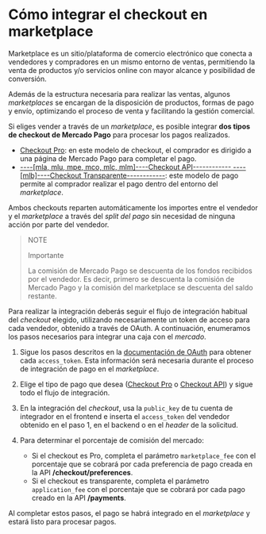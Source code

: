 # Cómo integrar el checkout en marketplace

Marketplace es un sitio/plataforma de comercio electrónico que conecta a vendedores y compradores en un mismo entorno de ventas, permitiendo la venta de productos y/o servicios online con mayor alcance y posibilidad de conversión.

Además de la estructura necesaria para realizar las ventas, algunos _marketplaces_ se encargan de la disposición de productos, formas de pago y envío, optimizando el proceso de venta y facilitando la gestión comercial.

Si eliges vender a través de un _marketplace_, es posible integrar **dos tipos de checkout de Mercado Pago** para procesar los pagos realizados.


* [Checkout Pro](https://www.mercadopago[FAKER][URL][DOMAIN]/developers/es/guides/online-payments/checkout-pro/introduction):  en este modelo de checkout, el comprador es dirigido a una página de Mercado Pago para completar el pago.
* [----[mla, mlu, mpe, mco, mlc, mlm]----Checkout API------------ ----[mlb]----Checkout Transparente------------](https://www.mercadopago[FAKER][URL][DOMAIN]/developers/es/guides/online-payments/checkout-api/introduction): este modelo de pago permite al comprador realizar el pago dentro del entorno del _marketplace_.

Ambos checkouts reparten automáticamente los importes entre el vendedor y el _marketplace_ a través del _split del pago_ sin necesidad de ninguna acción por parte del vendedor.

> NOTE
>
> Importante
>
> La comisión de Mercado Pago se descuenta de los fondos recibidos por el vendedor. Es decir, primero se descuenta la comisión de Mercado Pago y la comisión del marketplace se descuenta del saldo restante.

Para realizar la integración deberás seguir el flujo de integración habitual del _checkout_ elegido, utilizando necesariamente un token de acceso para cada vendedor, obtenido a través de OAuth. A continuación, enumeramos los pasos necesarios para integrar una caja con el _mercado_.

1. Sigue los pasos descritos en la  [documentación de OAuth](https://www.mercadopago/[FAKER][URL][DOMAIN]/developers/en/guides/security/oauth/introduction) para obtener cada `access_token`. Esta información será necesaria durante el proceso de integración de pago en el _marketplace_.
2. Elige el tipo de pago que desea ([Checkout Pro](https://www.mercadopago[FAKER][URL][DOMAIN]/developers/es/guides/online-payments/checkout-pro/introduction) o [Checkout API](https://www.mercadopago[FAKER][URL][DOMAIN]/developers/es/guides/online-payments/checkout-api/introduction)) y sigue todo el flujo de integración.
3. En la integración del _checkout_, usa la `public_key` de tu cuenta de integrador en el frontend e inserta el `access_token` del vendedor obtenido en el paso 1, en el backend o en el _header_ de la solicitud.
4. Para determinar el porcentaje de comisión del mercado:

    - Si el checkout es Pro, completa el parámetro `marketplace_fee` con el porcentaje que se cobrará por cada preferencia de pago creada en la API **/checkout/preferences**.
    - Si el checkout es transparente, completa el parámetro `application_fee` con el porcentaje que se cobrará por cada pago creado en la API **/payments**.

Al completar estos pasos, el pago se habrá integrado en el _marketplace_ y estará listo para procesar pagos.

